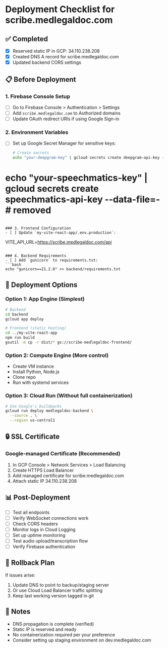 # Deployment Checklist for scribe.medlegaldoc.com

## ✅ Completed
- [x] Reserved static IP in GCP: 34.110.238.208
- [x] Created DNS A record for scribe.medlegaldoc.com
- [x] Updated backend CORS settings

## 📋 Before Deployment

### 1. Firebase Console Setup
- [ ] Go to Firebase Console > Authentication > Settings
- [ ] Add `scribe.medlegaldoc.com` to Authorized domains
- [ ] Update OAuth redirect URIs if using Google Sign-in

### 2. Environment Variables
- [ ] Set up Google Secret Manager for sensitive keys:
  ```bash
  # Create secrets
  echo "your-deepgram-key" | gcloud secrets create deepgram-api-key --data-file=-
# echo "your-speechmatics-key" | gcloud secrets create speechmatics-api-key --data-file=-  # removed
  ```

### 3. Frontend Configuration
- [ ] Update `my-vite-react-app/.env.production`:
  ```
  VITE_API_URL=https://scribe.medlegaldoc.com/api
  ```

### 4. Backend Requirements
- [ ] Add `gunicorn` to requirements.txt:
  ```bash
  echo "gunicorn==21.2.0" >> backend/requirements.txt
  ```

## 🚀 Deployment Options

### Option 1: App Engine (Simplest)
```bash
# Backend
cd backend
gcloud app deploy

# Frontend (static hosting)
cd ../my-vite-react-app
npm run build
gsutil -m cp -r dist/* gs://scribe-medlegaldoc-frontend/
```

### Option 2: Compute Engine (More control)
- Create VM instance
- Install Python, Node.js
- Clone repo
- Run with systemd services

### Option 3: Cloud Run (Without full containerization)
```bash
# Use Google's buildpacks
gcloud run deploy medlegaldoc-backend \
  --source . \
  --region us-central1
```

## 🔒 SSL Certificate

### Google-managed Certificate (Recommended)
1. In GCP Console > Network Services > Load Balancing
2. Create HTTPS Load Balancer
3. Add managed certificate for scribe.medlegaldoc.com
4. Attach static IP 34.110.238.208

## 📊 Post-Deployment

- [ ] Test all endpoints
- [ ] Verify WebSocket connections work
- [ ] Check CORS headers
- [ ] Monitor logs in Cloud Logging
- [ ] Set up uptime monitoring
- [ ] Test audio upload/transcription flow
- [ ] Verify Firebase authentication

## 🔄 Rollback Plan

If issues arise:
1. Update DNS to point to backup/staging server
2. Or use Cloud Load Balancer traffic splitting
3. Keep last working version tagged in git

## 📝 Notes

- DNS propagation is complete (verified)
- Static IP is reserved and ready
- No containerization required per your preference
- Consider setting up staging environment on dev.medlegaldoc.com